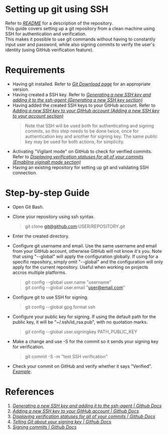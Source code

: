 # Setting up git using SSH

Refer to *[README](https://github.com/sylvanplot/reference-guide/)* for a description of the repository.  
This guide covers setting up a git repository from a clean machine using SSH for authentication and verification.  
This makes it possible to use git commands without having to constantly input user and password, while also signing commits to verify the user's identity (using GitHub verification feature).

# Requirements

- Having git installed. Refer to *[Git Download page](https://git-scm.com/downloads)* for an appropriate version.
- Having created a SSH key. Refer to *[Generating a new SSH key and adding it to the ssh-agent (Generating a new SSH key section)](https://docs.github.com/en/authentication/connecting-to-github-with-ssh/generating-a-new-ssh-key-and-adding-it-to-the-ssh-agent)*
- Having added the created SSH keys to your GitHub account. Refer to *[Adding a new SSH key to your GitHub account (Adding a new SSH key to your account section)](https://docs.github.com/en/authentication/connecting-to-github-with-ssh/adding-a-new-ssh-key-to-your-github-account)*
    > Note that SSH will be used both for authenticating and signing commits, so this step needs to be done twice, once for authentication key and another for signing key. The same public key may be used for both actions, for simplicity.
- Activating "Vigilant mode" on GitHub to check for verified commits. Refer to *[Displaying verification statuses for all of your commits (Emabling viginalt mode section)](https://docs.github.com/en/authentication/managing-commit-signature-verification/displaying-verification-statuses-for-all-of-your-commits)*
- Having an existing repository for setting up git and validating SSH connection.

# Step-by-step Guide

- Open Git Bash.

- Clone your repository using ssh syntax.

    > git clone git@github.com:USER/REPOSITORY.git

- Enter the created directory.

- Configure git username and email. Use the same username and email from your GitHub account, otherwise GitHub will not know it's you. Note that using "--global" will apply the configuration globally. If using for a specific repository, simply omit "--global" and the configuration will only apply for the current repository. Useful when working on projects accros multiple platforms.

    > git config --global user.name "username"  
    > git config --global user.email "user@email.com"

- Configure git to use SSH for signing.

    > git config --global gpg.format ssh

- Configure your public key for signing. If using the default path for the public key, it will be "~/.ssh/id_rsa.pub", with no quotation marks.

    > git config --global user.signingkey PATH_PUBLIC_KEY

- Make a change and use -S for the commit so it sends your signing key for verification.

    > git commit -S -m "test SSH verification"

- Check your commit on GitHub and verify whether it says "Verified". *[Example](https://github.com/sylvanplot/reference-guide/commit/e693a323d94f49ddb8f14c77bcc1ba1cd8e13d18)*.

# References

1. *[Generating a new SSH key and adding it to the ssh-agent | Github Docs](https://docs.github.com/en/authentication/connecting-to-github-with-ssh/generating-a-new-ssh-key-and-adding-it-to-the-ssh-agent)*
2. *[Adding a new SSH key to your GitHub account | Github Docs](https://docs.github.com/en/authentication/connecting-to-github-with-ssh/adding-a-new-ssh-key-to-your-github-account)*
3. *[Displaying verification statuses for all of your commits | Github Docs](https://docs.github.com/en/authentication/managing-commit-signature-verification/displaying-verification-statuses-for-all-of-your-commits)*
4. *[Telling Git about your signing key | Github Docs](https://docs.github.com/en/authentication/managing-commit-signature-verification/telling-git-about-your-signing-key)*
5. *[Signing commits | Github Docs](https://docs.github.com/en/authentication/managing-commit-signature-verification/signing-commits)*